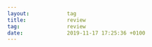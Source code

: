 ```yaml
---
layout:            tag
title:             review
tag:               review
date:              2019-11-17 17:25:36 +0100
---
```


